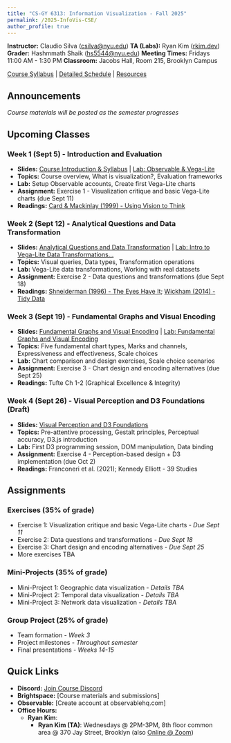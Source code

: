 ```yaml
---
title: "CS-GY 6313: Information Visualization - Fall 2025"
permalink: /2025-InfoVis-CSE/
author_profile: true
---
```


**Instructor:** Claudio Silva (csilva@nyu.edu)
**TA (Labs):** Ryan Kim ([rkim.dev](https://www.rkim.dev))
**Grader:** Hashmmath Shaik (hs5544@nyu.edu)
**Meeting Times:** Fridays 11:00 AM - 1:30 PM
**Classroom:** Jacobs Hall, Room 215, Brooklyn Campus

[Course Syllabus](/2025-InfoVis-CSE/syllabus) | [Detailed Schedule](/2025-InfoVis-CSE/schedule) | [Resources](/2025-InfoVis-CSE/resources)

## Announcements

*Course materials will be posted as the semester progresses*

## Upcoming Classes

### Week 1 (Sept 5) - Introduction and Evaluation
- **Slides:** [Course Introduction & Syllabus](/2025-InfoVis-CSE/slides/week1-syllabus.html) | [Lab: Observable & Vega-Lite](/2025-InfoVis-CSE/labs/week1-lab.html)
- **Topics:** Course overview, What is visualization?, Evaluation frameworks
- **Lab:** Setup Observable accounts, Create first Vega-Lite charts
- **Assignment:** Exercise 1 - Visualization critique and basic Vega-Lite charts (due Sept 11)
- **Readings:** [Card & Mackinlay (1999) - Using Vision to Think](/2025-InfoVis-CSE/refs/Card_Mackinlay_Shneiderman_1999_Using_Vision_to_Think_Chapter1.pdf)

### Week 2 (Sept 12) - Analytical Questions and Data Transformation
- **Slides:** [Analytical Questions and Data Transformation](/2025-InfoVis-CSE/slides/week2-data-transformation.html) | [Lab: Intro to Vega-Lite Data Transformations...](/2025-InfoVis-CSE/labs/week2-lab.html)
- **Topics:** Visual queries, Data types, Transformation operations
- **Lab:** Vega-Lite data transformations, Working with real datasets
- **Assignment:** Exercise 2 - Data questions and transformations (due Sept 18)
- **Readings:** [Shneiderman (1996) - The Eyes Have It](/2025-InfoVis-CSE/refs/Shneiderman_1996_The_Eyes_Have_It.pdf); [Wickham (2014) - Tidy Data](/2025-InfoVis-CSE/refs/Wickham_2014_Tidy_Data.pdf)

### Week 3 (Sept 19) - Fundamental Graphs and Visual Encoding
- **Slides:** [Fundamental Graphs and Visual Encoding](/2025-InfoVis-CSE/slides/week3-fundamental-graphs.html) | [Lab: Fundamental Graphs and Visual Encoding](/2025-InfoVis-CSE/labs/week3-lab.html)
- **Topics:** Five fundamental chart types, Marks and channels, Expressiveness and effectiveness, Scale choices
- **Lab:** Chart comparison and design exercises, Scale choice scenarios
- **Assignment:** Exercise 3 - Chart design and encoding alternatives (due Sept 25)
- **Readings:** Tufte Ch 1-2 (Graphical Excellence & Integrity)

### Week 4 (Sept 26) - Visual Perception and D3 Foundations (Draft)
- **Slides:** [Visual Perception and D3 Foundations](/2025-InfoVis-CSE/slides/week4-perception.html)
- **Topics:** Pre-attentive processing, Gestalt principles, Perceptual accuracy, D3.js introduction
- **Lab:** First D3 programming session, DOM manipulation, Data binding
- **Assignment:** Exercise 4 - Perception-based design + D3 implementation (due Oct 2)
- **Readings:** Franconeri et al. (2021); Kennedy Elliott - 39 Studies

## Assignments

### Exercises (35% of grade)
- Exercise 1: Visualization critique and basic Vega-Lite charts - *Due Sept 11*
- Exercise 2: Data questions and transformations - *Due Sept 18*
- Exercise 3: Chart design and encoding alternatives - *Due Sept 25*
- More exercises TBA

### Mini-Projects (35% of grade)
- Mini-Project 1: Geographic data visualization - *Details TBA*
- Mini-Project 2: Temporal data visualization - *Details TBA*
- Mini-Project 3: Network data visualization - *Details TBA*

### Group Project (25% of grade)
- Team formation - *Week 3*
- Project milestones - *Throughout semester*
- Final presentations - *Weeks 14-15*

## Quick Links

- **Discord:** [Join Course Discord](https://discord.gg/sTEv3PnP)
- **Brightspace:** [Course materials and submissions]
- **Observable:** [Create account at observablehq.com]
- **Office Hours:**
    - **Ryan Kim**:
        - **Ryan Kim (TA)**: Wednesdays @ 2PM-3PM, 8th floor common area @ 370 Jay Street, Brooklyn (also [Online @ Zoom](https://nyu.zoom.us/j/92815268504))

